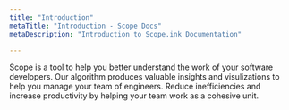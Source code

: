 ```yaml
---
title: "Introduction"
metaTitle: "Introduction - Scope Docs"
metaDescription: "Introduction to Scope.ink Documentation"

---
```



Scope is a tool to help you better understand the work of your software developers. Our algorithm produces valuable insights and visulizations to help you manage your team of engineers.  Reduce inefficiencies and increase productivity by helping your team work as a cohesive unit. 
